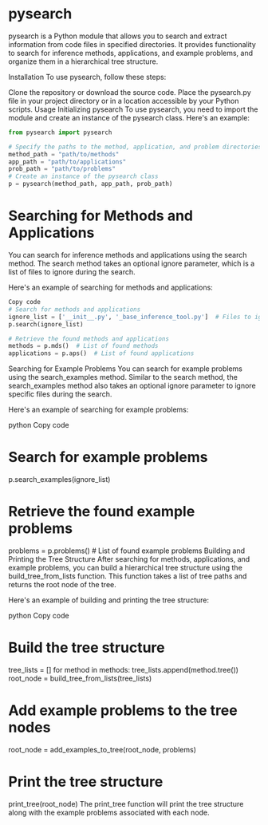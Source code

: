 # pysearch
pysearch is a Python module that allows you to search and extract information from code files in specified directories. It provides functionality to search for inference methods, applications, and example problems, and organize them in a hierarchical tree structure.

Installation
To use pysearch, follow these steps:

Clone the repository or download the source code.
Place the pysearch.py file in your project directory or in a location accessible by your Python scripts.
Usage
Initializing pysearch
To use pysearch, you need to import the module and create an instance of the pysearch class. Here's an example:

```python
from pysearch import pysearch

# Specify the paths to the method, application, and problem directories
method_path = "path/to/methods"
app_path = "path/to/applications"
prob_path = "path/to/problems"
# Create an instance of the pysearch class
p = pysearch(method_path, app_path, prob_path)

```


# Searching for Methods and Applications
You can search for inference methods and applications using the search method. The search method takes an optional ignore parameter, which is a list of files to ignore during the search.

Here's an example of searching for methods and applications:

```python
Copy code
# Search for methods and applications
ignore_list = ['__init__.py', '_base_inference_tool.py']  # Files to ignore
p.search(ignore_list)

# Retrieve the found methods and applications
methods = p.mds()  # List of found methods
applications = p.aps()  # List of found applications

```

Searching for Example Problems
You can search for example problems using the search_examples method. Similar to the search method, the search_examples method also takes an optional ignore parameter to ignore specific files during the search.

Here's an example of searching for example problems:

python
Copy code
# Search for example problems
p.search_examples(ignore_list)

# Retrieve the found example problems
problems = p.problems()  # List of found example problems
Building and Printing the Tree Structure
After searching for methods, applications, and example problems, you can build a hierarchical tree structure using the build_tree_from_lists function. This function takes a list of tree paths and returns the root node of the tree.

Here's an example of building and printing the tree structure:

python
Copy code
# Build the tree structure
tree_lists = []
for method in methods:
    tree_lists.append(method.tree())
root_node = build_tree_from_lists(tree_lists)

# Add example problems to the tree nodes
root_node = add_examples_to_tree(root_node, problems)

# Print the tree structure
print_tree(root_node)
The print_tree function will print the tree structure along with the example problems associated with each node.



